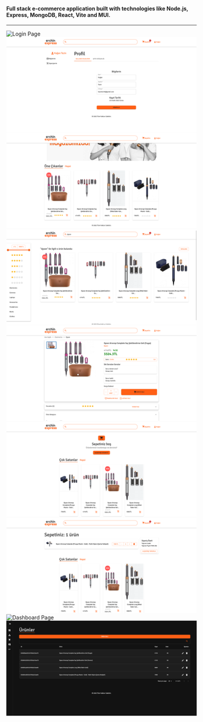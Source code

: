 <h4>Full stack e-commerce application built with technologies like Node.js, Express, MongoDB, React, Vite and MUI.</h4>
<hr />
<img src="screenshots/Screenshot 2023-02-27 at 04-34-39 Giriş Yap - ErchinExpress.png" alt="Login Page"/>
<img src="screenshots/Screenshot 2023-02-27 at 04-34-14 Profil - ErchinExpress.png" alt="Profile Page"/>
<img src="screenshots/Screenshot 2023-02-27 at 04-30-50 Ana Sayfa - ErchinExpress.png" alt="Home Page"/>
<img src="screenshots/Screenshot 2023-02-27 at 04-33-07 dyson - ErchinExpress.png" alt="Search Page"/>
<img src="screenshots/Screenshot 2023-02-27 at 04-31-56 Dyson Airwrap Complete Saç Şekillendirme Seti (Fuşya) - ErchinExpress.png" alt="Product Page"/>
<img src="screenshots/Screenshot 2023-02-27 at 04-32-17 Sepetim - ErchinExpress.png" alt="Cart Page No Items"/>
<img src="screenshots/Screenshot 2023-02-27 at 04-32-47 Sepetim - ErchinExpress.png" alt="Cart Page"/>
<img src="screenshots/Screenshot 2023-02-27 at 04-33-26 Yönetim Paneli - ErchinExpress.png" alt="Dashboard Page"/>
<img src="screenshots/Screenshot 2023-02-27 at 04-33-42 Ürünler - ErchinExpress.png" alt="Dashboard Products Page"/>
